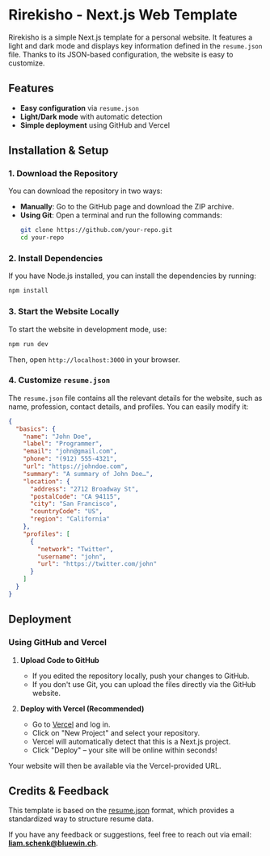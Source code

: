# Rirekisho - Next.js Web Template

Rirekisho is a simple Next.js template for a personal website. It features a light and dark mode and displays key information defined in the `resume.json` file. Thanks to its JSON-based configuration, the website is easy to customize.

## Features
- **Easy configuration** via `resume.json`
- **Light/Dark mode** with automatic detection
- **Simple deployment** using GitHub and Vercel

## Installation & Setup

### 1. Download the Repository
You can download the repository in two ways:
- **Manually**: Go to the GitHub page and download the ZIP archive.
- **Using Git**: Open a terminal and run the following commands:
  ```sh
  git clone https://github.com/your-repo.git
  cd your-repo
  ```

### 2. Install Dependencies
If you have Node.js installed, you can install the dependencies by running:
```sh
npm install
```

### 3. Start the Website Locally
To start the website in development mode, use:
```sh
npm run dev
```
Then, open `http://localhost:3000` in your browser.

### 4. Customize `resume.json`
The `resume.json` file contains all the relevant details for the website, such as name, profession, contact details, and profiles. You can easily modify it:

```json
{
  "basics": {
    "name": "John Doe",
    "label": "Programmer",
    "email": "john@gmail.com",
    "phone": "(912) 555-4321",
    "url": "https://johndoe.com",
    "summary": "A summary of John Doe…",
    "location": {
      "address": "2712 Broadway St",
      "postalCode": "CA 94115",
      "city": "San Francisco",
      "countryCode": "US",
      "region": "California"
    },
    "profiles": [
      {
        "network": "Twitter",
        "username": "john",
        "url": "https://twitter.com/john"
      }
    ]
  }
}
```

## Deployment

### Using GitHub and Vercel
1. **Upload Code to GitHub**
   - If you edited the repository locally, push your changes to GitHub.
   - If you don't use Git, you can upload the files directly via the GitHub website.

2. **Deploy with Vercel (Recommended)**
   - Go to [Vercel](https://vercel.com/) and log in.
   - Click on "New Project" and select your repository.
   - Vercel will automatically detect that this is a Next.js project.
   - Click "Deploy" – your site will be online within seconds!

Your website will then be available via the Vercel-provided URL.

## Credits & Feedback
This template is based on the [resume.json](https://jsonresume.org/) format, which provides a standardized way to structure resume data.

If you have any feedback or suggestions, feel free to reach out via email: **liam.schenk@bluewin.ch**.

